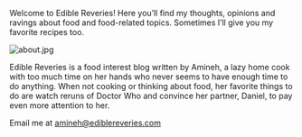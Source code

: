 Welcome to Edible Reveries! Here you’ll find my thoughts, opinions and ravings about food and food-related topics.
Sometimes I’ll give you my favorite recipes too.

![about.jpg](/about.jpg)

Edible Reveries is a food interest blog written by Amineh, a lazy home cook with too much time on her hands who never
seems to have enough time to do anything. When not cooking or thinking about food, her favorite things to do are watch
reruns of Doctor Who and convince her partner, Daniel, to pay even more attention to her.

Email me at [amineh@ediblereveries.com](mailto:amineh@ediblereveries.com)